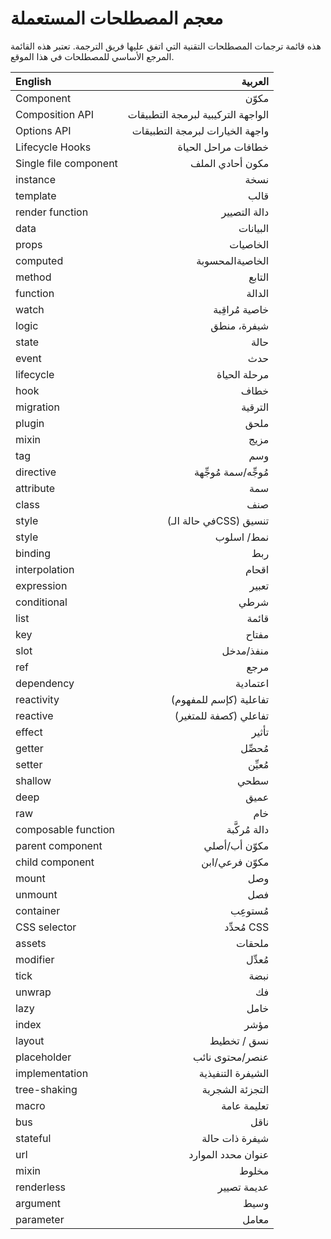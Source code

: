 # معجم المصطلحات المستعملة

هذه قائمة ترجمات المصطلحات التقنية التي اتفق عليها فريق الترجمة. تعتبر هذه القائمة المرجع الأساسي للمصطلحات في هذا الموقع.

| English               |                            العربية |
| :-------------------- | ---------------------------------: |
| Component             |                              مكوّن |
| Composition API       | الواجهة التركيبية لبرمجة التطبيقات |
| Options API           |    واجهة الخيارات لبرمجة التطبيقات |
| Lifecycle Hooks       |                خطافات مراحل الحياة |
| Single file component |                   مكون أحادي الملف |
| instance              |                               نسخة |
| template              |                               قالب |
| render function       |                       دالة التصيير |
| data                  |                           البيانات |
| props                 |                           الخاصيات |
| computed              |                    الخاصيةالمحسوبة |
| method                |                             التابع |
| function              |                             الدالة |
| watch                 |                     خاصية مُراقِبة |
| logic                 |                        شيفرة، منطق |
| state                 |                               حالة |
| event                 |                                حدث |
| lifecycle             |                       مرحلة الحياة |
| hook                  |                               خطاف |
| migration             |                            الترقية |
| plugin                |                               ملحق |
| mixin                 |                               مزيج |
| tag                   |                                وسم |
| directive             |               مُوجِّه/سمة مُوجِّهة |
| attribute             |                                سمة |
| class                 |                                صنف |
| style                 |             (في حالة الـCSS) تنسيق |
| style                 |                         نمط/ اسلوب |
| binding               |                                ربط |
| interpolation         |                              اقحام |
| expression            |                              تعبير |
| conditional           |                               شرطي |
| list                  |                              قائمة |
| key                   |                              مفتاح |
| slot                  |                          منفذ/مدخل |
| ref                   |                               مرجع |
| dependency            |                           اعتمادية |
| reactivity            |             (كإسم للمفهوم) تفاعلية |
| reactive              |              (كصفة للمتغير) تفاعلي |
| effect                |                              تأثير |
| getter                |                            مُحصِّل |
| setter                |                            مُعيِّن |
| shallow               |                               سطحي |
| deep                  |                               عميق |
| raw                   |                                خام |
| composable function   |                      دالة مُركَّبة |
| parent component      |                      مكوّن أب/أصلي |
| child component       |                     مكوّن فرعي/ابن |
| mount                 |                                وصل |
| unmount               |                                فصل |
| container             |                           مُستوعِب |
| CSS selector          |                        مُحدِّد CSS |
| assets                |                             ملحقات |
| modifier              |                            مُعدِّل |
| tick                  |                               نبضة |
| unwrap                |                                 فك |
| lazy                  |                               خامل |
| index                 |                               مؤشر |
| layout                |                        نسق / تخطيط |
| placeholder           |                    عنصر/محتوى نائب |
| implementation        |                  الشيفرة التنفيذية |
| tree-shaking          |                    التجزئة الشجرية |
| macro                 |                        تعليمة عامة |
| bus                   |                               ناقل |
| stateful              |                     شيفرة ذات حالة |
| url                   |                 عنوان محدد الموارد |
| mixin                 |                              مخلوط |
| renderless            |                        عديمة تصيير |
| argument              |                               وسيط |
| parameter             |                              معامل |
